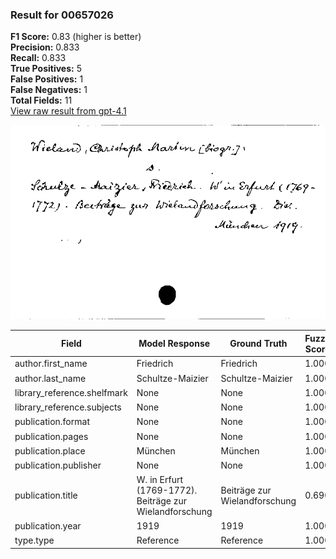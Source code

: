 ### Result for 00657026
**F1 Score:** 0.83 (higher is better)<br>**Precision:** 0.833<br>**Recall:** 0.833<br>**True Positives:** 5<br>**False Positives:** 1<br>**False Negatives:** 1<br>**Total Fields:** 11<br>[View raw result from gpt-4.1](https://github.com/RISE-UNIBAS/humanities_data_benchmark/blob/main/results/2025-09-02/T0160/request_T0160_00657026.json)

<img src="https://github.com/RISE-UNIBAS/humanities_data_benchmark/blob/main/benchmarks/zettelkatalog/images/00657026.jpg?raw=true" alt="00657026" width="600px">

| Field | Model Response | Ground Truth | Fuzzy Score | Match |
|-------|----------------|--------------|-------------|-------|
| author.first_name | Friedrich | Friedrich | 1.000 | ✅ |
| author.last_name | Schultze-Maizier | Schultze-Maizier | 1.000 | ✅ |
| library_reference.shelfmark | None | None | 1.000 | ✅ |
| library_reference.subjects | None | None | 1.000 | ✅ |
| publication.format | None | None | 1.000 | ✅ |
| publication.pages | None | None | 1.000 | ✅ |
| publication.place | München | München | 1.000 | ✅ |
| publication.publisher | None | None | 1.000 | ✅ |
| publication.title | W. in Erfurt (1769-1772). Beiträge zur Wielandforschung | Beiträge zur Wielandforschung | 0.690 | ❌ |
| publication.year | 1919 | 1919 | 1.000 | ✅ |
| type.type | Reference | Reference | 1.000 | ✅ |
